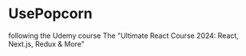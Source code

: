 # UsePopcorn

following the Udemy course The "Ultimate React Course 2024: React, Next.js, Redux & More"

